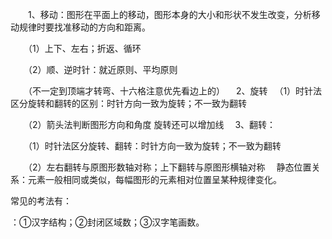 　　1、移动：图形在平面上的移动，图形本身的大小和形状不发生改变，分析移动规律时要找准移动的方向和距离。

　　（1）上下、左右；折返、循环


　　（2）顺、逆时针：就近原则、平均原则


　　（不一定到顶端才转弯、十六格注意优先看边上的）
　2、旋转
　（1）时针法区分旋转和翻转的区别：时针方向一致为旋转；不一致为翻转


　　（2）箭头法判断图形方向和角度
旋转还可以增加线
　3、翻转：


　　（1）时针法区分旋转、翻转：时针方向一致为旋转；不一致为翻转


　　（2）左右翻转与原图形数轴对称；上下翻转与原图形横轴对称
　静态位置关系：元素一般相同或类似，每幅图形的元素相对位置呈某种规律变化。

常见的考法有：

：①汉字结构；②封闭区域数；③汉字笔画数。